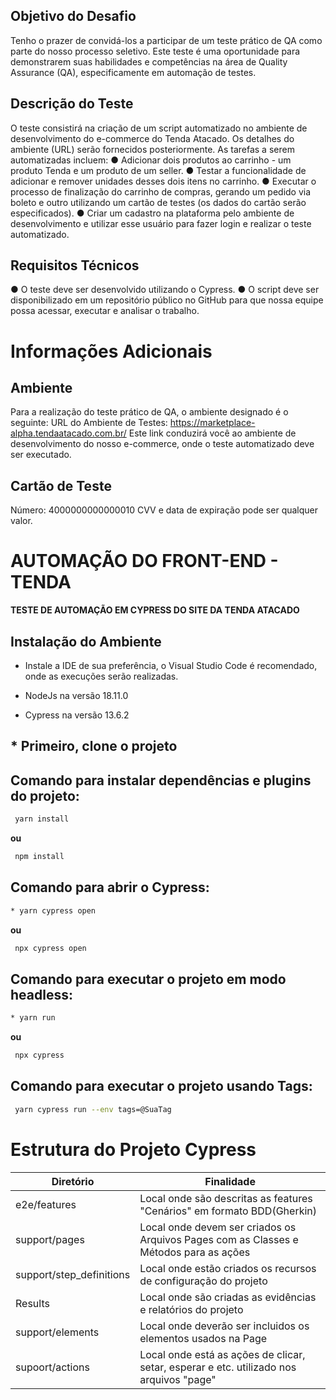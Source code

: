

## Objetivo do Desafio
Tenho o prazer de convidá-los a participar de um teste prático de QA como parte do
nosso processo seletivo. Este teste é uma oportunidade para demonstrarem suas habilidades e
competências na área de Quality Assurance (QA), especificamente em automação de testes.

## Descrição do Teste
O teste consistirá na criação de um script automatizado no ambiente de
desenvolvimento do e-commerce do Tenda Atacado. Os detalhes do ambiente (URL) serão
fornecidos posteriormente. As tarefas a serem automatizadas incluem:
● Adicionar dois produtos ao carrinho - um produto Tenda e um produto de um
seller.
● Testar a funcionalidade de adicionar e remover unidades desses dois itens no
carrinho.
● Executar o processo de finalização do carrinho de compras, gerando um
pedido via boleto e outro utilizando um cartão de testes (os dados do cartão
serão especificados).
● Criar um cadastro na plataforma pelo ambiente de desenvolvimento e utilizar
esse usuário para fazer login e realizar o teste automatizado.
## Requisitos Técnicos
● O teste deve ser desenvolvido utilizando o Cypress.
● O script deve ser disponibilizado em um repositório público no GitHub para
que nossa equipe possa acessar, executar e analisar o trabalho.
# Informações Adicionais
## Ambiente
Para a realização do teste prático de QA, o ambiente designado é o seguinte:
URL do Ambiente de Testes: https://marketplace-alpha.tendaatacado.com.br/
Este link conduzirá você ao ambiente de desenvolvimento do nosso
e-commerce, onde o teste automatizado deve ser executado.
## Cartão de Teste
Número: 4000000000000010
CVV e data de expiração pode ser qualquer valor.



# AUTOMAÇÃO DO FRONT-END - TENDA

**TESTE DE AUTOMAÇÃO EM CYPRESS DO SITE DA TENDA ATACADO**

## Instalação do Ambiente
* Instale a IDE de sua preferência, o Visual Studio Code é recomendado, onde as execuções serão realizadas.

* NodeJs na versão 18.11.0

* Cypress na versão 13.6.2

## *  Primeiro, clone o projeto

## Comando para instalar dependências e plugins do projeto:
```sh default
 yarn install
```
**ou**
```sh default
 npm install
```
## Comando para abrir o Cypress:
```sh default
* yarn cypress open
```
**ou**
```sh default
 npx cypress open
```
## Comando para executar o projeto em modo headless:
```sh default
* yarn run
```
**ou**
```sh default
 npx cypress
```
## Comando para executar o projeto usando Tags:
```sh default
 yarn cypress run --env tags=@SuaTag
```

# Estrutura do Projeto Cypress

| Diretório                         | Finalidade                                                                                                 | 
|--------------------------------|------------------------------------------------------------------------------------------------------------|
| e2e/features           | Local onde são descritas as features "Cenários" em formato BDD(Gherkin)                                           |
| support/pages              | Local onde devem ser criados os Arquivos Pages com as Classes e Métodos para as ações                   |
| support/step_definitions             | Local onde estão criados os recursos de configuração do projeto                                                           |
| Results             | Local onde são criadas as evidências e relatórios do projeto                                        |
| support/elements            | Local onde deverão ser incluidos os elementos usados na Page        |
| supoort/actions     | Local onde está as ações de clicar, setar, esperar e etc. utilizado nos arquivos "page"






